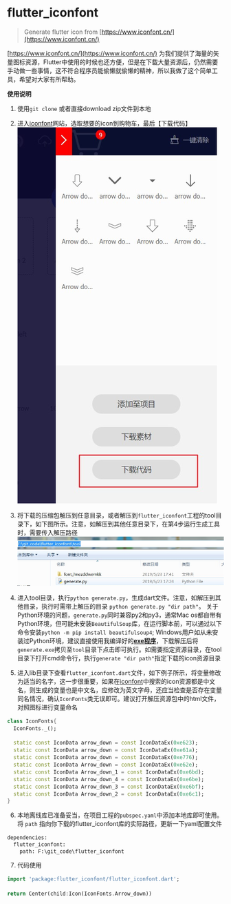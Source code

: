 # flutter_iconfont
> Generate flutter icon from [https://www.iconfont.cn/](https://www.iconfont.cn/)


[https://www.iconfont.cn/](https://www.iconfont.cn/) 为我们提供了海量的矢量图标资源，Flutter中使用的时候也还方便，但是在下载大量资源后，仍然需要手动做一些事情，这不符合程序员能偷懒就偷懒的精神，所以我做了这个简单工具，希望对大家有所帮助。


**使用说明**

1. 使用`git clone` 或者直接download zip文件到本地
2. 进入[iconfont](https://www.iconfont.cn/)网站，选取想要的icon到购物车，最后【下载代码】
![](https://github.com/arcticfox1919/ImageHosting/blob/master/Snipaste_2019-05-23_16-57-40.jpg?raw=true)

3. 将下载的压缩包解压到任意目录，或者解压到`flutter_iconfont`工程的tool目录下，如下图所示。注意，如解压到其他任意目录下，在第4步运行生成工具时，需要传入解压路径
![](https://github.com/arcticfox1919/ImageHosting/blob/master/Snipaste_2019-05-23_18-20-19.jpg?raw=true)

4. 进入tool目录，执行`python generate.py`，生成dart文件。注意，如解压到其他目录，执行时需带上解压的目录 `python generate.py "dir path"`。
  关于Python环境的问题，`generate.py`同时兼容py2和py3，通常Mac os都自带有Python环境，但可能未安装`BeautifulSoup`库，在运行脚本前，可以通过以下命令安装`python -m pip install beautifulsoup4`; Windows用户如从未安装过Python环境，建议直接使用我编译好的[**exe程序**](https://github.com/arcticfox1919/flutter_iconfont/releases)，下载解压后将`generate.exe`拷贝至`tool`目录下点击即可执行。如需要指定资源目录，在tool目录下打开cmd命令行，执行`generate "dir path"`指定下载的icon资源目录

5. 进入lib目录下查看`flutter_iconfont.dart`文件，如下例子所示，将变量修改为适当的名字，这一步很重要，如果在[iconfont](https://www.iconfont.cn/)中搜索的icon资源都是中文名，则生成的变量也是中文名，应修改为英文字母，还应当检查是否存在变量同名情况，确认`IconFonts`类无误即可。建议打开解压资源包中的html文件，对照图标进行变量命名

  ```dart
  class IconFonts{
    IconFonts._();

    static const IconData arrow_down = const IconDataEx(0xe623);
    static const IconData arrow_down = const IconDataEx(0xe61a);
    static const IconData arrow_down = const IconDataEx(0xe776);
    static const IconData Arrow_down = const IconDataEx(0xe62e);
    static const IconData Arrow_down_1 = const IconDataEx(0xe6bd);
    static const IconData Arrow_down_4 = const IconDataEx(0xe6be);
    static const IconData Arrow_down_3 = const IconDataEx(0xe6bf);
    static const IconData Arrow_down_2 = const IconDataEx(0xe6c1);
  }
 
  ```

6. 本地离线库已准备妥当，在项目工程的`pubspec.yaml`中添加本地库即可使用。将 `path` 指向你下载的flutter_iconfont库的实际路径，更新一下yaml配置文件

  ```
  dependencies:
    flutter_iconfont:
      path: F:\git_code\flutter_iconfont
  ```

7. 代码使用
  ```dart
  import 'package:flutter_iconfont/flutter_iconfont.dart';
  
  return Center(child:Icon(IconFonts.Arrow_down))
  ```
